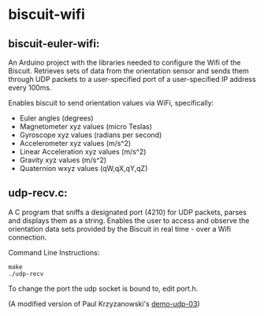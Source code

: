 # biscuit-wifi

## biscuit-euler-wifi:

An Arduino project with the libraries needed to configure the Wifi of the Biscuit. Retrieves sets of data from the orientation sensor and sends them through UDP packets to a user-specified port of a user-specified IP address every 100ms.

Enables biscuit to send orientation values via WiFi, specifically:
- Euler angles (degrees)
- Magnetometer xyz values (micro Teslas)
- Gyroscope xyz values (radians per second)
- Accelerometer xyz values (m/s^2)
- Linear Acceleration xyz values (m/s^2)
- Gravity xyz values (m/s^2)
- Quaternion wxyz values (qW,qX,qY,qZ)

## udp-recv.c:

A C program that sniffs a designated port (4210) for UDP packets, parses and displays them as a string. Enables the user to access and observe the orientation data sets provided by the Biscuit in real time - over a Wifi connection.

Command Line Instructions:    
```
make
./udp-recv
```

To change the port the udp socket is bound to, edit port.h.


(A modified version of Paul Krzyzanowski's [demo-udp-03](https://www.cs.rutgers.edu/~pxk/417/notes/sockets/demo-udp-03.html))

